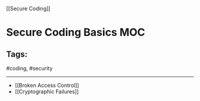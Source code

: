 [[Secure Coding]]

# Secure Coding Basics MOC

## Tags:
#coding, #security 

---
- [[Broken Access Control]]
- [[Cryptographic Failures]]